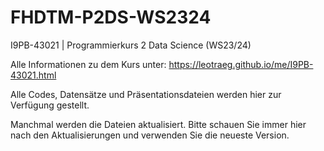 # FHDTM-P2DS-WS2324
I9PB-43021 | Programmierkurs 2 Data Science (WS23/24)

Alle Informationen zu dem Kurs unter: https://leotraeg.github.io/me/I9PB-43021.html

Alle Codes, Datensätze und Präsentationsdateien werden hier zur Verfügung gestellt.

Manchmal werden die Dateien aktualisiert. Bitte schauen Sie immer hier nach den Aktualisierungen und verwenden Sie die neueste Version.